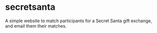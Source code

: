 # secretsanta
A simple website to match participants for a Secret Santa gift exchange, and email them their matches.
